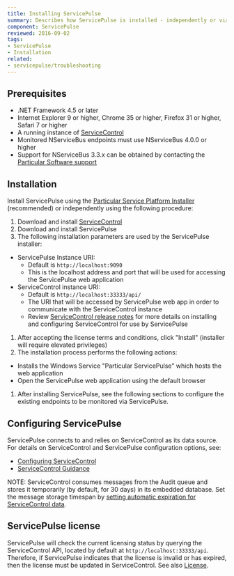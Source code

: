 ```yaml
---
title: Installing ServicePulse
summary: Describes how ServicePulse is installed - independently or via the PlatformInstaller - and its basic requirements
component: ServicePulse
reviewed: 2016-09-02
tags:
- ServicePulse
- Installation
related:
- servicepulse/troubleshooting
---
```



## Prerequisites

 * .NET Framework 4.5 or later
 * Internet Explorer 9 or higher, Chrome 35 or higher, Firefox 31 or higher, Safari 7 or higher
 * A running instance of [ServiceControl](/servicecontrol)
 * Monitored NServiceBus endpoints must use NServiceBus 4.0.0 or higher
  * Support for NServiceBus 3.3.x can be obtained by contacting the [Particular Software support](https://particular.net/support)


## Installation

Install ServicePulse using the [Particular Service Platform Installer](/platform/installer) (recommended) or independently using the following procedure:

 1. Download and install [ServiceControl](https://github.com/Particular/ServiceControl/releases)
 1. Download and install ServicePulse
 1. The following installation parameters are used by the ServicePulse installer:
   * ServicePulse Instance URI:
      * Default is `http://localhost:9090`
      * This is the localhost address and port that will be used for accessing the ServicePulse web application
   * ServiceControl instance URI:
      * Default is `http://localhost:33333/api/`
      * The URI that will be accessed by ServicePulse web app in order to communicate with the ServiceControl instance
      * Review [ServiceControl release notes](https://github.com/Particular/ServiceControl/releases) for more details on installing and configuring ServiceControl for use by ServicePulse
 1. After accepting the license terms and conditions, click "Install" (installer will require elevated privileges)
 1. The installation process performs the following actions:
  * Installs the Windows Service "Particular ServicePulse" which hosts the web application
  * Open the ServicePulse web application using the default browser
 1. After installing ServicePulse, see the following sections to configure the existing endpoints to be monitored via ServicePulse.


## Configuring ServicePulse

ServicePulse connects to and relies on ServiceControl as its data source.
For details on ServiceControl and ServicePulse configuration options, see:

* [Configuring ServiceControl](/servicecontrol/creating-config-file.md)
* [ServiceControl Guidance](/servicecontrol)

NOTE: ServiceControl consumes messages from the Audit queue and stores it temporarily (by default, for 30 days) in its embedded database. Set the message storage timespan by [setting automatic expiration for ServiceControl data](/servicecontrol/how-purge-expired-data.md).


## ServicePulse license

ServicePulse will check the current licensing status by querying the ServiceControl API, located by default at `http://localhost:33333/api`. Therefore, if ServicePulse indicates that the license is invalid or has expired, then the license must be updated in ServiceControl. See also [License](/nservicebus/licensing/).